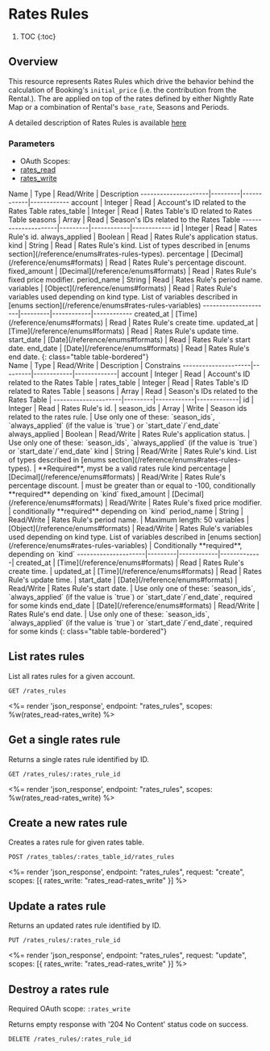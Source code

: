 # Rates Rules

1. TOC
{:toc}

## Overview

This resource represents Rates Rules which drive the behavior behind the calculation of Booking's `initial_price` (i.e. the contribution from the Rental.). The are applied on top of the rates defined by either Nightly Rate Map or a combination of Rental's `base_rate`, Seasons and Periods.

A detailed description of Rates Rules is available [here](https://manual.bookingsync.com/hc/en-us/articles/360005324073-All-our-Rates-Rules)

### Parameters
<ul class="nav nav-pills" role="tablist">
  <li class="disabled"><a>OAuth Scopes:</a></li>
  <li class="active"><a href="#rates_read" role="tab" data-toggle="pill">rates_read</a></li>
  <li><a href="#rates_write" role="tab" data-toggle="pill">rates_write</a></li>
</ul>
<div class="tab-content" markdown="1">
  <div class="tab-pane active" id="rates_read" markdown="1">
Name                 | Type    | Read/Write | Description
---------------------|---------|------------|------------
account              | Integer | Read       | Account's ID related to the Rates Table
rates_table          | Integer | Read       | Rates Table's ID related to Rates Table
seasons              | Array   | Read       | Season's IDs related to the Rates Table 
---------------------|---------|------------|------------
id                   | Integer | Read       | Rates Rule's id.
always_applied       | Boolean | Read       | Rates Rule's application status.
kind                 | String  | Read       | Rates Rule's kind. List of types described in [enums section](/reference/enums#rates-rules-types).
percentage           | [Decimal](/reference/enums#formats) | Read       | Rates Rule's percentage discount.
fixed_amount         | [Decimal](/reference/enums#formats) | Read       | Rates Rule's fixed price modifier.
period_name          | String  | Read       | Rates Rule's period name.
variables            | [Object](/reference/enums#formats) | Read       | Rates Rule's variables used depending on kind type. List of variables described in [enums section](/reference/enums#rates-rules-variables)
---------------------|---------|------------|------------
created_at           | [Time](/reference/enums#formats) | Read       | Rates Rule's create time.
updated_at           | [Time](/reference/enums#formats) | Read       | Rates Rule's update time.
start_date           | [Date](/reference/enums#formats) | Read       | Rates Rule's start date.
end_date             | [Date](/reference/enums#formats) | Read       | Rates Rule's end date.
{: class="table table-bordered"}
  </div>
  <div class="tab-pane" id="rates_write" markdown="1">
Name                 | Type    | Read/Write | Description | Constrains
---------------------|---------|------------|-------------|
account              | Integer | Read       | Account's ID related to the Rates Table | 
rates_table          | Integer | Read       | Rates Table's ID related to Rates Table |
seasons              | Array   | Read       | Season's IDs related to the Rates Table |
---------------------|---------|------------|-------------|
id                   | Integer | Read       | Rates Rule's id. |
season_ids           | Array   | Write      | Season ids related to the rates rule. | Use only one of these: `season_ids`, `always_applied` (if the value is `true`) or `start_date`/`end_date`
always_applied       | Boolean | Read/Write | Rates Rule's application status. | Use only one of these: `season_ids`, `always_applied` (if the value is `true`) or `start_date`/`end_date`
kind                 | String  | Read/Write | Rates Rule's kind. List of types described in [enums section](/reference/enums#rates-rules-types). | **Required**, myst be a valid rates rule kind
percentage           | [Decimal](/reference/enums#formats) | Read/Write | Rates Rule's percentage discount. | must be greater than or equal to -100, conditionally **required** depending on `kind`
fixed_amount         | [Decimal](/reference/enums#formats) | Read/Write | Rates Rule's fixed price modifier. | conditionally **required** depending on `kind`
period_name          | String  | Read/Write | Rates Rule's period name. | Maximum length: 50 
variables            | [Object](/reference/enums#formats) | Read/Write | Rates Rule's variables used depending on kind type. List of variables described in [enums section](/reference/enums#rates-rules-variables) | Conditionally **required**, depending on `kind` 
---------------------|---------|------------|-------------|
created_at           | [Time](/reference/enums#formats) | Read       | Rates Rule's create time. | 
updated_at           | [Time](/reference/enums#formats) | Read       | Rates Rule's update time. |
start_date           | [Date](/reference/enums#formats) | Read/Write | Rates Rule's start date. | Use only one of these: `season_ids`, `always_applied` (if the value is `true`) or `start_date`/`end_date`, required for some kinds
end_date             | [Date](/reference/enums#formats) | Read/Write | Rates Rule's end date. | Use only one of these: `season_ids`, `always_applied` (if the value is `true`) or `start_date`/`end_date`, required for some kinds
{: class="table table-bordered"}
  </div>
</div>

## List rates rules

List all rates rules for a given account.

~~~
GET /rates_rules
~~~

<%= render 'json_response', endpoint: "rates_rules", scopes: %w(rates_read-rates_write) %>

## Get a single rates rule

Returns a single rates rule identified by ID.

~~~
GET /rates_rules/:rates_rule_id
~~~

<%= render 'json_response', endpoint: "rates_rules", scopes: %w(rates_read-rates_write) %>

## Create a new rates rule

Creates a rates rule for given rates table.

~~~
POST /rates_tables/:rates_table_id/rates_rules
~~~

<%= render 'json_response', endpoint: "rates_rules", request: "create",
  scopes: [{ rates_write: "rates_read-rates_write" }] %>

## Update a rates rule

Returns an updated rates rule identified by ID.

~~~
PUT /rates_rules/:rates_rule_id
~~~

<%= render 'json_response', endpoint: "rates_rules", request: "update",
  scopes: [{ rates_write: "rates_read-rates_write" }] %>

## Destroy a rates rule

Required OAuth scope: `:rates_write`

Returns empty response with '204 No Content' status code on success.

~~~~~~
DELETE /rates_rules/:rates_rule_id
~~~~~~
